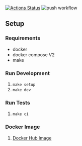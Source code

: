 [![Actions Status](https://github.com/YoSoySergio/devops-for-programmers-project-74/workflows/hexlet-check/badge.svg)](https://github.com/YoSoySergio/devops-for-programmers-project-74/actions) ![push workflow](https://github.com/YoSoySergio/devops-for-programmers-project-74/actions/workflows/push.yml/badge.svg)

## Setup

### Requirements

- docker
- docker compose V2
- make

### Run Development

1. `make setup`
2. `make dev`

### Run Tests

1. `make ci`

### Docker Image

1. [Docker Hub Image](https://hub.docker.com/repository/docker/synthez/devops-for-programmers-project-74)
